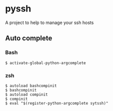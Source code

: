 # pyssh
A project to help to manage your ssh hosts

## Auto complete

### Bash
`$ activate-global-python-argcomplete`

### zsh

```
$ autoload bashcompinit
$ bashcompinit
$ autoload compinit
$ compinit
$ eval "$(register-python-argcomplete sytssh)"
```
